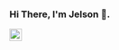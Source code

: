 ### Hi There, I'm Jelson 👋.

<a target="_blank" href="https://www.linkedin.com/in/jelsonalves-060322135/">
  <img align="left" alt="LinkdeIN" width="22px" src="https://img.icons8.com/fluent/48/000000/linkedin.png"/>
